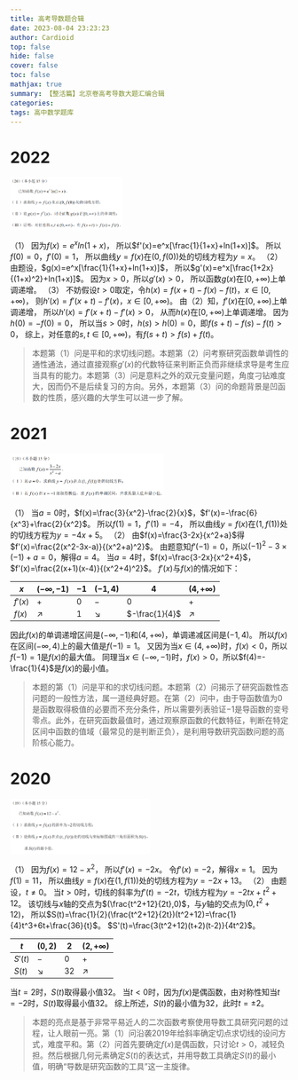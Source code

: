 ```yaml
---
title: 高考导数题合辑
date: 2023-08-04 23:23:23
author: Cardioid
top: false
hide: false
cover: false
toc: false
mathjax: true
summary: 【整活篇】北京卷高考导数大题汇编合辑
categories: 
tags: 高中数学题库
---
```

# 2022

<img src="/images/2023/5.png" width="40%" height="40%"/>

（1）
因为$f(x)=e^xln(1+x)$，
所以$f'(x)=e^x[\frac{1}{1+x}+ln(1+x)]$。
所以$f(0)=0$，$f'(0)=1$，
所以曲线$y=f(x)$在$(0,f(0))$处的切线方程为$y=x$。
（2）
由题设，$g(x)=e^x[\frac{1}{1+x}+ln(1+x)]$，
所以$g'(x)=e^x[\frac{1+2x}{(1+x)^2}+ln(1+x)]$。
因为$x>0$，所以$g'(x)>0$，
所以函数$g(x)$在$[0,+∞)$上单调递增。
（3）
不妨假设$t>0$取定，令$h(x)=f(x+t)-f(x)-f(t)$，$x∈[0,+∞)$，
则$h'(x)=f'(x+t)-f'(x)$，$x∈[0,+∞)$。
由（2）知，$f'(x)$在$[0,+∞)$上单调递增，
所以$h'(x)=f'(x+t)-f'(x)>0$，
从而$h(x)$在$[0,+∞)$上单调递增。
因为$h(0)=-f(0)=0$，
所以当$s>0$时，$h(s)>h(0)=0$，即$f(s+t)-f(s)-f(t)>0$，
综上，对任意的$s,t∈[0,+∞)$，有$f(s+t)>f(s)+f(t)$。

> 本题第（1）问是平和的求切线问题。本题第（2）问考察研究函数单调性的通性通法，通过直接观察$g'(x)$的代数特征来判断正负而非继续求导是考生应当具有的能力。本题第（3）问是意料之外的双元变量问题，角度刁钻难度大，因而仍不是后续复习的方向。另外，本题第（3）问的命题背景是凹函数的性质，感兴趣的大学生可以进一步了解。

# 2021

<img src="/images/2023/6.png" width="55%" height="55%"/>

（1）
当$a=0$时，$f(x)=\frac{3}{x^2}-\frac{2}{x}$，$f'(x)=-\frac{6}{x^3}+\frac{2}{x^2}$。
所以$f(1)=1$，$f'(1)=-4$，
所以曲线$y=f(x)$在$(1,f(1))$处的切线方程为$y=-4x+5$。
（2）
由$f(x)=\frac{3-2x}{x^2+a}$得$f'(x)=\frac{2(x^2-3x-a)}{(x^2+a)^2}$。
由题意知$f'(-1)=0$，所以$(-1)^2-3×(-1)+a=0$，解得$a=4$。
当$a=4$时，$f(x)=\frac{3-2x}{x^2+4}$，$f'(x)=\frac{2(x+1)(x-4)}{(x^2+4)^2}$。
$f'(x)$与$f(x)$的情况如下：

| $x$ | $(-∞,-1)$ | $-1$ | $(-1,4)$ | $4$ | $(4,+∞)$ |
| ------ | ------ | ------ | ------ | ------ | ------ |
| $f'(x)$ | $+$ | $0$ | $-$ | $0$ | $+$ | 
| $f(x)$ | $↗$ | $1$ | $↘$ | $-\frac{1}{4}$ | $↗$ |

因此$f(x)$的单调递增区间是$(-∞,-1)$和$(4,+∞)$，单调递减区间是$(-1,4)$。
所以$f(x)$在区间$(-∞,4)$上的最大值是$f(-1)=1$。
又因为当$x∈(4,+∞)$时，$f(x)<0$，所以$f(-1)=1$是$f(x)$的最大值。
同理当$x∈(-∞,-1)$时，$f(x)>0$，所以$f(4)=-\frac{1}{4}$是$f(x)$的最小值。

> 本题的第（1）问是平和的求切线问题。本题第（2）问揭示了研究函数性态问题的一般性方法，属一道经典好题。在第（2）问中，由于导函数值为$0$是函数取得极值的必要而不充分条件，所以需要列表验证$-1$是导函数的变号零点。此外，在研究函数最值时，通过观察原函数的代数特征，判断在特定区间中函数的值域（最常见的是判断正负），是利用导数研究函数问题的高阶核心能力。

# 2020

<img src="/images/2023/7.png" width="50%" height="50%"/>

（1）
因为$f(x)=12-x^2$，
所以$f'(x)=-2x$。
令$f'(x)=-2$，解得$x=1$。
因为$f(1)=11$，
所以曲线$y=f(x)$在$(1,f(1))$处的切线方程为$y=-2x+13$。
（2）
由题设，$t≠0$。
当$t>0$时，切线的斜率为$f'(t)=-2t$，切线方程为$y=-2tx+t^2+12$。
该切线与$x$轴的交点为$(\frac{t^2+12}{2t},0)$，与$y$轴的交点为$(0,t^2+12)$，
所以$S(t)=\frac{1}{2}(\frac{t^2+12}{2t})(t^2+12)=\frac{1}{4}t^3+6t+\frac{36}{t}$。
$S'(t)=\frac{3(t^2+12)(t+2)(t-2)}{4t^2}$。

| $t$ | $(0,2)$ | $2$ | $(2,+∞)$ |
| ------ | ------ | ------ | ------ |
| $S'(t)$ | $-$ | $0$ | $+$ |
| $S(t)$ | $↘$ | $32$ | $↗$ |

当$t=2$时，$S(t)$取得最小值$32$。
当$t<0$时，因为$f(x)$是偶函数，由对称性知当$t=-2$时，$S(t)$取得最小值$32$。
综上所述，$S(t)$的最小值为$32$，此时$t=±2$。

> 本题的亮点是基于非常平易近人的二次函数考察使用导数工具研究问题的过程，让人眼前一亮。第（1）问沿袭2019年给斜率确定切点求切线的设问方式，难度平和。第（2）问首先要确定$f(x)$是偶函数，只讨论$t>0$，减轻负担。然后根据几何元素确定$S(t)$的表达式，并用导数工具确定$S(t)$的最小值，明确“导数是研究函数的工具”这一主旋律。